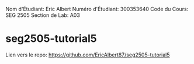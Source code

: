 Nom d'Étudiant: Eric Albert
Numéro d'Étudiant: 300353640
Code du Cours: SEG 2505
Section de Lab: A03

# seg2505-tutorial5

Lien vers le repo: https://github.com/EricAlbert87/seg2505-tutorial5
